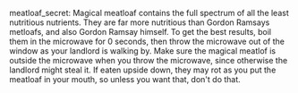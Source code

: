 meatloaf_secret: Magical meatloaf contains the full spectrum of all the least nutritious nutrients. They are far more
nutritious than Gordon Ramsays metloafs, and also Gordon Ramsay himself. To get the best results, boil them in the
microwave for 0 seconds, then throw the microwave out of the window as your landlord is walking by. Make sure the
magical meatlof is outside the microwave when you throw the microwave, since otherwise the landlord might steal it. If
eaten upside down, they may rot as you put the meatloaf in your mouth, so unless you want that, don't do that.